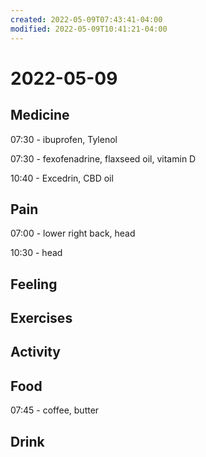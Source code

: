 ```yaml
---
created: 2022-05-09T07:43:41-04:00
modified: 2022-05-09T10:41:21-04:00
---
```


# 2022-05-09

## Medicine

07:30 - ibuprofen, Tylenol

07:30 - fexofenadrine, flaxseed oil, vitamin D

10:40 - Excedrin, CBD oil


## Pain

07:00 - lower right back, head

10:30 - head


## Feeling


## Exercises


## Activity


## Food

07:45 - coffee, butter


## Drink
